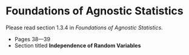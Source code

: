 # Foundations of Agnostic Statistics

Please read section 1.3.4 in *Foundations of Agnostic Statistics*. 

- Pages 38—39
- Section titled **Independence of Random Variables**
